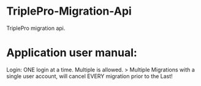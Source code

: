 # TriplePro-Migration-Api
TriplePro migration api.

# Application user manual:
Login: ONE login at a time. Multiple is allowed. >
Multiple Migrations with a single user account, will cancel EVERY migration prior to the Last!
